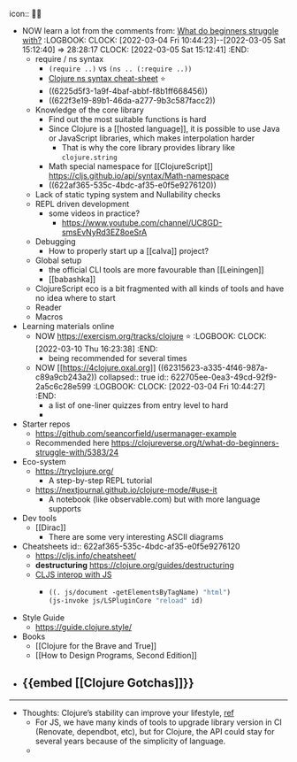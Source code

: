 icon:: 🧑‍🎓

- NOW learn a lot from the comments from:  [What do beginners struggle with?]( https://clojureverse.org/t/what-do-beginners-struggle-with/5383)
  :LOGBOOK:
  CLOCK: [2022-03-04 Fri 10:44:23]--[2022-03-05 Sat 15:12:40] =>  28:28:17
  CLOCK: [2022-03-05 Sat 15:12:41]
  :END:
	- require / ns syntax
		- `(require ..)` vs `(ns .. (:require ..))`
		- [Clojure ns syntax cheat-sheet](https://gist.github.com/ghoseb/287710/) ⭐
		- ((6225d5f3-1a9f-4baf-abbf-f8b1ff668456))
		- ((622f3e19-89b1-46da-a277-9b3c587facc2))
	- Knowledge of the core library
		- Find out the most suitable functions is hard
		- Since Clojure is a [[hosted language]], it is possible to use Java or JavaScript libraries, which makes interpolation harder
			- That is why the core library provides library like `clojure.string`
		- Math special namespace for [[ClojureScript]] https://cljs.github.io/api/syntax/Math-namespace
		- ((622af365-535c-4bdc-af35-e0f5e9276120))
	- Lack of static typing system and Nullability checks
	- REPL driven development
		- some videos in practice?
			- https://www.youtube.com/channel/UC8GD-smsEvNyRd3EZ8oeSrA
	- Debugging
		- How to properly start up a [[calva]] project?
	- Global setup
		- the official CLI tools are more favourable than [[Leiningen]]
		- [[babashka]]
	- ClojureScript  eco is a bit fragmented with all kinds of tools and have no idea where to start
	- Reader
	- Macros
- Learning materials online
	- NOW https://exercism.org/tracks/clojure ⭐
	  :LOGBOOK:
	  CLOCK: [2022-03-10 Thu 16:23:38]
	  :END:
		- being recommended for several times
	- NOW  [[https://4clojure.oxal.org]] ((62315623-a335-4f46-987a-c89a9cb243a2))
	  collapsed:: true
	  id:: 622705ee-0ea3-49cd-92f9-2a5c6c28e599
	  :LOGBOOK:
	  CLOCK: [2022-03-04 Fri 10:44:27]
	  :END:
		- a list of one-liner quizzes from entry level to hard
		-
- Starter repos
	- https://github.com/seancorfield/usermanager-example
	- Recommended here https://clojureverse.org/t/what-do-beginners-struggle-with/5383/24
- Eco-system
	- https://tryclojure.org/
		- A step-by-step REPL tutorial
	- https://nextjournal.github.io/clojure-mode/#use-it
		- A notebook (like observable.com) but with more language supports
- Dev tools
	- [[Dirac]]
		- There are some very interesting ASCII diagrams
- Cheatsheets
  id:: 622af365-535c-4bdc-af35-e0f5e9276120
	- https://cljs.info/cheatsheet/
	- **destructuring** https://clojure.org/guides/destructuring
	- [CLJS interop with JS](https://lwhorton.github.io/2018/10/20/clojurescript-interop-with-javascript.html)
		- ```clojure
		  ((. js/document -getElementsByTagName) "html")
		  (js-invoke js/LSPluginCore "reload" id)
		  ```
- Style Guide
	- https://guide.clojure.style/
- Books
	- [[Clojure for the Brave and True]]
	- [[How to Design Programs, Second Edition]]
- {{embed [[Clojure Gotchas]]}}
	-
- ---
- Thoughts: Clojure’s stability can improve your lifestyle, [ref](https://github.com/braveclojure/bcjobs-blog/blob/master/source/2022-02-11-long-term-clojure-benefits.html.md)
	- For JS, we have many kinds of tools to upgrade library version in CI (Renovate, dependbot, etc), but for Clojure, the API could stay for several years because of the simplicity of language.
	-